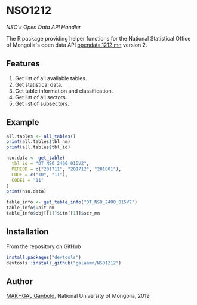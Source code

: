 # NSO1212

*NSO's Open Data API Handler*

The R package providing helper functions for the National Statistical Office of Mongolia's open data API [opendata.1212.mn](http://opendata.1212.mn/) version 2.

## Features

1. Get list of all available tables.
2. Get statistical data.
3. Get table information and classification.
4. Get list of all sectors.
5. Get list of subsectors.

## Example

```R
all.tables <- all_tables()
print(all.tables$tbl_nm)
print(all.tables$tbl_id)

nso.data <- get_table(
  tbl_id = "DT_NSO_2400_015V2",
  PERIOD = c("201711", "201712", "201801"),
  CODE = c("10", "11"),
  CODE1 = "11"
)
print(nso.data)

table_info <- get_table_info("DT_NSO_2400_015V2")
table_info$unit_nm
table_info$obj[[1]]$itm[[1]]$scr_mn
```

## Installation

From the repository on GitHub

```R
install.packages("devtools")
devtools::install_github("galaamn/NSO1212")
```

## Author

[MAKHGAL Ganbold](http://galaa.mn/ "Galaa's Personal Page"), National University of Mongolia, 2019
